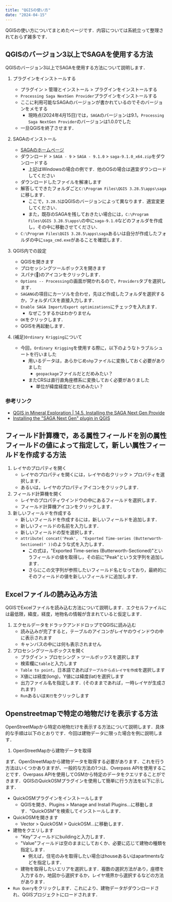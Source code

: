 ```yaml
---
title: "QGISの使い方"
date: "2024-04-15"
---
```


QGISの使い方についてまとめたページです．内容については系統立って整理されておらず雑多です．

## QGISのバージョン3以上でSAGAを使用する方法

QGISのバージョン3以上でSAGAを使用する方法について説明します．
1. プラグインをインストールする
    - プラグイン > 管理とインストール > プラグインをインストールする
    - `Processing Saga NextGen Provider`プラグインをインストールする
    - ここに利用可能なSAGAのバージョンが書かれているのでそのバージョンをメモする
        - 現時点(2024年4月15日)では，`SAGA`のバージョンは9.1，`Processing Saga NextGen Provider`のバージョンは1.0.0でした
    - 一旦QGISを終了させます．

1. SAGAのインストール
    - [SAGAのホームページ](https://saga-gis.sourceforge.io/en/index.html)
    - ダウンロード > `SAGA - 9` > `SAGA - 9.1.0` > `saga-9.1.0_x64.zip`をダウンロードする
        - 上記はWindowsの場合の例です．他のOSの場合は適宜ダウンロードしてください
    - ダウンロードしたファイルを解凍します
    - 解答してできたフォルダごと`C:\Program Files\QGIS 3.28.5\apps\saga`に移します．
        - ここで，`3.28.5`はQGISのバージョンによって異なります．適宜変更してください．
        - また，既存のSAGAを残しておきたい場合には，`C:\Program Files\QGIS 3.28.5\apps\`の中に`saga-9.1.0`などのフォルダを作成し，その中に移動させてください．
    - `C:\Program Files\QGIS 3.28.5\apps\saga`あるいは自分が作成したフォルダの中に`saga_cmd.exe`があることを確認します．

1. QGIS内での設定
    - QGISを開きます
    - プロセッシングツールボックスを開きます
    - スパナ(🔧)のアイコンをクリックします．
    - `Options -- Processing`の画面が開かれるので，`Providers`タブを選択します．
    - `SAGANG`の項目にカーソルを合わせ，先ほど作成したフォルダを選択するか，フォルダパスを直接入力します．
    - `Enable SAGA Import/Export optimizations`にチェックを入れます．
        - なぜこうするかはわかりません
    - `OK`をクリックします．
    - QGISを再起動します．

1. (補足)`Ordinary Krigging`について
    - 今回，`Ordinary Krigging`を使用する際に，以下のようなトラブルシュートを行いました
        - 用いるデータは，あらかじめ`shp`ファイルに変換しておく必要がありました
            - `geopackage`ファイルだとだめみたい？
        - またCRSは直行直角座標系に変換しておく必要がありました
            - 単位が緯度経度だとだめみたい？
        



### 参考リンク

- [QGIS in Mineral Exploration &#124; 14.5. Installing the SAGA Next Gen Provide](https://qgis-in-mineral-exploration.readthedocs.io/en/latest/source/how_to/add_saga_next_gen.html)
- [Installing the "SAGA Next Gen" plugin in QGIS](https://www.youtube.com/watch?v=VKdaripCups)

## フィールド計算機で，ある属性フィールドを別の属性フィールドの値によって指定して，新しい属性フィールドを作成する方法
1. レイヤのプロパティを開く
    - レイヤのプロパティを開くには，レイヤの右クリック > プロパティを選択します．
    - あるいは，レイヤのプロパティアイコンをクリックします．
1. フィールド計算機を開く
    - レイヤのプロパティウインドウの中にあるフィールドを選択します．
    - フィールド計算機アイコンをクリックします．
1. 新しいフィールドを作成する
    - 新しいフィールドを作成するには，新しいフィールドを追加します．
    - 新しいフィールドの名前を入力します．
    - 新しいフィールドの型を選択します．
    - `attribute( concat('Peak',  "Exported Time-series (Butterworth-Sectioned)" ))`のような式を入力します．
        - この式は，"Exported Time-series (Butterworth-Sectioned)"というフィールドの値を取得し，その前に"Peak"という文字列を追加します．
        - さらにこの文字列が参照したいフィールド名となっており，最終的にそのフィールドの値を新しいフィールドに追加します．
        
## Excelファイルの読み込み方法

QGISでExcelファイルを読み込む方法について説明します．エクセルファイルには最低限，緯度，経度，地物名の情報が含まれていると仮定します．

1. エクセルデータをドラックアンドドロップでQGISに読み込む
    - 読み込みが完了すると，テーブルのアイコンがレイヤのウインドウの中に表示されます
    - キャンバスの中には何も表示されません
1. プロセシングツールボックスを開く
    - プラグイン > プロセシング > ツールボックスを選択します
    - 検索欄に`table`と入力します
    - `Table to point`，日本語であれば`テーブルから点レイヤを作成`を選択します
    - X値には経度(long)，Y値には緯度(lat)を選択します
    - 出力ファイル名を指定します．(そのままであれば，一時レイヤが生成されます)
    - `Run`あるいは`実行`をクリックします

## Openstreetmapで特定の地物だけを表示する方法

OpenStreetMapから特定の地物だけを表示する方法について説明します．具体的な手順は以下のとおりです．今回は建物データに限った場合を例に説明します．

1. OpenStreetMapから建物データを取得

まず、OpenStreetMapから建物データを取得する必要があります．これを行う方法はいくつかありますが、一般的な方法の1つは、Overpass APIを使用することです．Overpass APIを使用してOSMから特定のデータをクエリすることができます．QGISのQuickOSMプラグインを使用して簡単に行う方法を以下に示します．

- QuickOSMプラグインをインストールします
    - QGISを開き、Plugins > Manage and Install Plugins...に移動します．"QuickOSM"を検索してインストールします．
- QuickOSMを開きます
    - Vector > QuickOSM > QuickOSM...に移動します．
- 建物をクエリします
    - "Key"フィールドにbuildingと入力します．
    - "Value"フィールドは空のままにしておくか、必要に応じて建物の種類を指定します．
        - 例えば，住宅のみを取得したい場合はhouseあるいはapartmentsなどを指定します．
    - 建物を取得したいエリアを選択します．複数の選択方法があり，座標を入力するか，地図から選択するか，レイヤ境界から選択するなどの方法があります．
- `Run Query`をクリックします．これにより、建物データがダウンロードされ、QGISプロジェクトにロードされます．
